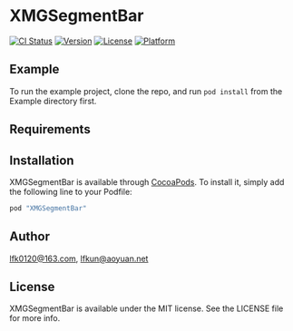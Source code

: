 # XMGSegmentBar

[![CI Status](http://img.shields.io/travis/lfk0120@163.com/XMGSegmentBar.svg?style=flat)](https://travis-ci.org/lfk0120@163.com/XMGSegmentBar)
[![Version](https://img.shields.io/cocoapods/v/XMGSegmentBar.svg?style=flat)](http://cocoapods.org/pods/XMGSegmentBar)
[![License](https://img.shields.io/cocoapods/l/XMGSegmentBar.svg?style=flat)](http://cocoapods.org/pods/XMGSegmentBar)
[![Platform](https://img.shields.io/cocoapods/p/XMGSegmentBar.svg?style=flat)](http://cocoapods.org/pods/XMGSegmentBar)

## Example

To run the example project, clone the repo, and run `pod install` from the Example directory first.

## Requirements

## Installation

XMGSegmentBar is available through [CocoaPods](http://cocoapods.org). To install
it, simply add the following line to your Podfile:

```ruby
pod "XMGSegmentBar"
```

## Author

lfk0120@163.com, lfkun@aoyuan.net

## License

XMGSegmentBar is available under the MIT license. See the LICENSE file for more info.
